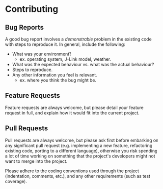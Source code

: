 # Contributing

## Bug Reports
A good bug report involves a *demonstrable* problem in the existing code with
steps to reproduce it.  In general, include the following:

  - What was your environment?
    - ex. operating system, J-Link model, weather.
  - What was the expected behaviour vs. what was the actual behaviour?
  - Steps to reproduce.
  - Any other information you feel is relevant.
    - ex. where you think the bug might be.


## Feature Requests
Feature requests are always welcome, but please detail your feature request in
full, and explain how it would fit into the current project.


## Pull Requests
Pull requests are always welcome, but please ask first before embarking on any
significant pull request (e.g. implementing a new feature, refactoring existing
code, porting to a different language), otherwise you risk spending a lot of
time working on something that the project's developers might not want to merge
into the project.

Please adhere to the coding conventions used through the project (indentation,
comments, etc.), and any other requirements (such as test coverage).
